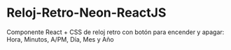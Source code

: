 # Reloj-Retro-Neon-ReactJS
Componente React + CSS de reloj retro con botón para encender y apagar: Hora, Minutos, A/PM, Día, Mes y Año

